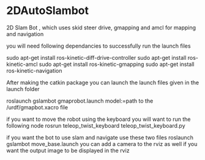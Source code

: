 # 2DAutoSlambot
2D Slam Bot , which uses skid steer drive, gmapping and amcl for mapping and navigation

you will need following dependancies to successfully run the launch files


sudo apt-get install ros-kinetic-diff-drive-controller
sudo apt-get install ros-kinetic-amcl
sudo apt-get install ros-kinetic-gmapping
sudo apt-get install ros-kinetic-navigation

After making the catkin package
you can launch the launch files given in the launch folder

roslaunch gslambot gmaprobot.launch model:=path to the /urdf/gmapbot.xacro file

if you want to move the robot using the keyboard you will want to run the following node
rosrun teleop_twist_keyboard teleop_twist_keyboard.py
 
if you want the bot to use slam and navigate use these two files
roslaunch gslambot move_base.launch
you can add a camera to the rviz as well if you want the output image to be displayed in the rviz
 
